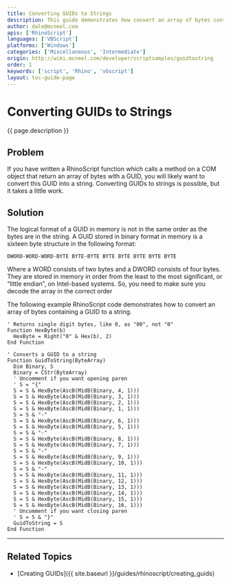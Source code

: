 ```yaml
---
title: Converting GUIDs to Strings
description: This guide demonstrates how convert an array of bytes containing a GUID to a string.
author: dale@mcneel.com
apis: ['RhinoScript']
languages: ['VBScript']
platforms: ['Windows']
categories: ['Miscellaneous', 'Intermediate']
origin: http://wiki.mcneel.com/developer/scriptsamples/guidtostring
order: 1
keywords: ['script', 'Rhino', 'vbscript']
layout: toc-guide-page
---
```


# Converting GUIDs to Strings

{{ page.description }}

## Problem

If you have written a RhinoScript function which calls a method on a COM object that return an array of bytes with a GUID, you will likely want to convert this GUID into a string.  Converting GUIDs to strings is possible, but it takes a little work.

## Solution

The logical format of a GUID in memory is not in the same order as the bytes are in the string. A GUID stored in binary format in memory is a sixteen byte structure in the following format:

`DWORD-WORD-WORD-BYTE BYTE-BYTE BYTE BYTE BYTE BYTE BYTE`

Where a WORD consists of two bytes and a DWORD consists of four bytes.  They are stored in memory in order from the least to the most significant, or “little endian”, on Intel-based systems.  So, you need to make sure you decode the array in the correct order

The following example RhinoScript code demonstrates how to convert an array of bytes containing a GUID to a string.

```vbnet
' Returns single digit bytes, like 0, as "00", not "0"
Function HexByte(b)
  HexByte = Right("0" & Hex(b), 2)
End Function

' Converts a GUID to a string
Function GuidToString(ByteArray)
  Dim Binary, S
  Binary = CStr(ByteArray)
  ' Uncomment if you want opening paren
  ' S = "{"
  S = S & HexByte(AscB(MidB(Binary, 4, 1)))
  S = S & HexByte(AscB(MidB(Binary, 3, 1)))
  S = S & HexByte(AscB(MidB(Binary, 2, 1)))
  S = S & HexByte(AscB(MidB(Binary, 1, 1)))
  S = S & "-"  
  S = S & HexByte(AscB(MidB(Binary, 6, 1)))
  S = S & HexByte(AscB(MidB(Binary, 5, 1)))
  S = S & "-"  
  S = S & HexByte(AscB(MidB(Binary, 8, 1)))
  S = S & HexByte(AscB(MidB(Binary, 7, 1)))
  S = S & "-"  
  S = S & HexByte(AscB(MidB(Binary, 9, 1)))
  S = S & HexByte(AscB(MidB(Binary, 10, 1)))
  S = S & "-"  
  S = S & HexByte(AscB(MidB(Binary, 11, 1)))
  S = S & HexByte(AscB(MidB(Binary, 12, 1)))
  S = S & HexByte(AscB(MidB(Binary, 13, 1)))
  S = S & HexByte(AscB(MidB(Binary, 14, 1)))
  S = S & HexByte(AscB(MidB(Binary, 15, 1)))
  S = S & HexByte(AscB(MidB(Binary, 16, 1)))
  ' Uncomment if you want closing paren
  ' S = S & "}"
  GuidToString = S
End Function
```

---

## Related Topics

- [Creating GUIDs]({{ site.baseurl }}/guides/rhinoscript/creating_guids)

